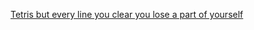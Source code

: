 [Tetris but every line you clear you lose a part of yourself](https://thehankmachine.github.io/dementetris/)

